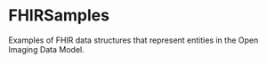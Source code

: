 # FHIRSamples
Examples of FHIR data structures that represent entities in the Open Imaging Data Model.
